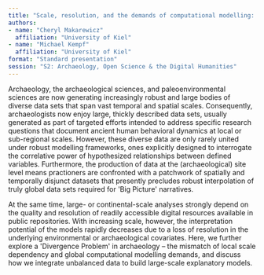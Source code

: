 ```yaml
---
title: "Scale, resolution, and the demands of computational modelling: A ‘Divergence Problem’ in archaeology"
authors:
- name: "Cheryl Makarewicz"
  affiliation: "University of Kiel"
- name: "Michael Kempf"
  affiliation: "University of Kiel"
format: "Standard presentation"
session: "S2: Archaeology, Open Science & the Digital Humanities"
---
```


Archaeology, the archaeological sciences, and paleoenvironmental sciences are now generating increasingly robust and large bodies of diverse data sets that span vast temporal and spatial scales. Consequently, archaeologists now enjoy large, thickly described data sets, usually generated as part of targeted efforts intended to address specific research questions that document ancient human behavioral dynamics at local or sub-regional scales. However, these diverse data are only rarely united under robust modelling frameworks, ones explicitly designed to interrogate the correlative power of hypothesized relationships between defined variables. Furthermore, the production of data at the (archaeological) site level means practioners are confronted with a patchwork of spatially and temporally disjunct datasets that presently precludes robust interpolation of truly global data sets required for 'Big Picture' narratives. 

At the same time, large- or continental-scale analyses strongly depend on the quality and resolution of readily accessible digital resources available in public repositories. With increasing scale, however, the interpretation potential of the models rapidly decreases due to a loss of resolution in the underlying environmental or archaeological covariates. Here, we further explore a 'Divergence Problem' in archaeology – the mismatch of local scale dependency and global computational modelling demands, and discuss how we integrate unbalanced data to build large-scale explanatory models. 

